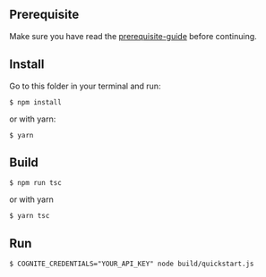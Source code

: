 ## Prerequisite

Make sure you have read the [prerequisite-guide](../../README.md#prerequisite) before continuing.

## Install

Go to this folder in your terminal and run:

`$ npm install`

or with yarn:

`$ yarn`

## Build
`$ npm run tsc`

or with yarn

`$ yarn tsc`

## Run

`$ COGNITE_CREDENTIALS="YOUR_API_KEY" node build/quickstart.js`
